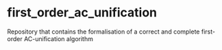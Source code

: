 # first_order_ac_unification
Repository that contains the formalisation of a correct and complete first-order AC-unification algorithm

